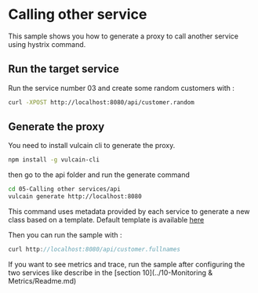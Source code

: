 # Calling other service

This sample shows you how to generate a proxy to call another service using hystrix command.

## Run the target service

Run the service number 03 and create some random customers with :

```bash
curl -XPOST http://localhost:8080/api/customer.random
```

## Generate the proxy

You need to install vulcain cli to generate the proxy.

```bash
npm install -g vulcain-cli
```

then go to the api folder and run the generate command

```bash
cd 05-Calling other services/api
vulcain generate http://localhost:8080
```

This command uses metadata provided by each service to generate a new class based on a template.
Default template is available [here](https://github.com/vulcainjs/vulcain-code-generation-templates/tree/master/microServiceProxy)

Then you can run the sample with :

```js
curl http://localhost:8080/api/customer.fullnames
```

If you want to see metrics and trace, run the sample after configuring the two services like describe in the [section 10](../10-Monitoring & Metrics/Readme.md)
